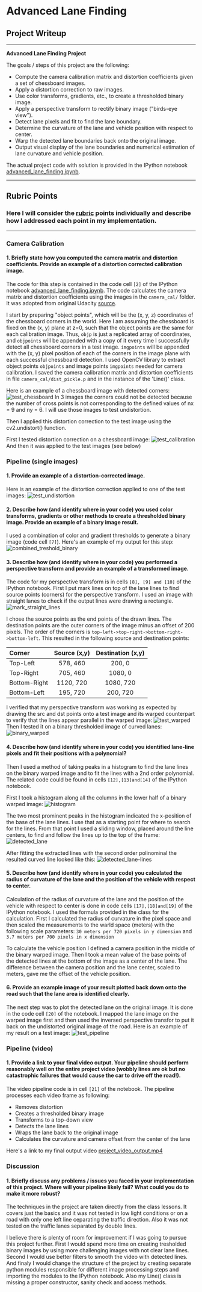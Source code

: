 
# **Advanced Lane Finding**

## Project Writeup

---

**Advanced Lane Finding Project**

The goals / steps of this project are the following:
* Compute the camera calibration matrix and distortion coefficients given a set of chessboard images.
* Apply a distortion correction to raw images.
* Use color transforms, gradients, etc., to create a thresholded binary image.
* Apply a perspective transform to rectify binary image ("birds-eye view").
* Detect lane pixels and fit to find the lane boundary.
* Determine the curvature of the lane and vehicle position with respect to center.
* Warp the detected lane boundaries back onto the original image.
* Output visual display of the lane boundaries and numerical estimation of lane curvature and vehicle position.

The actual project code with solution is provided in the IPython notebook [advanced_lane_finding.ipynb](advanced_lane_finding.ipynb).

---

## Rubric Points
### Here I will consider the [rubric](https://review.udacity.com/#!/rubrics/571/view) points individually and describe how I addressed each point in my implementation.  

---

### Camera Calibration

#### 1. Briefly state how you computed the camera matrix and distortion coefficients. Provide an example of a distortion corrected calibration image.

The code for this step is contained in the code cell `[2]` of the IPython notebook [advanced_lane_finding.ipynb](advanced_lane_finding.ipynb). The code calculates the camera matrix and distortion coefficients using the images in the `camera_cal/` folder. It was adopted from original Udacity [source](https://github.com/udacity/CarND-Camera-Calibration).

I start by preparing "object points", which will be the (x, y, z) coordinates of the chessboard corners in the world. Here I am assuming the chessboard is fixed on the (x, y) plane at z=0, such that the object points are the same for each calibration image. Thus, `objp` is just a replicated array of coordinates, and `objpoints` will be appended with a copy of it every time I successfully detect all chessboard corners in a test image. `imgpoints` will be appended with the (x, y) pixel position of each of the corners in the image plane with each successful chessboard detection. I used OpenCV library to extract object points `objpoints` and image points `imgpoints` needed for camera calibration. I saved the camera calibration matrix and distortion coefficients in file `camera_cal/dist_pickle.p` and in the instance of the 'Line()' class.

Here is an example of a chessboard image with detected corners:
![test_chessboard](output_images/test_chessboard.jpg)
In 3 images the corners could not be detected because the number of cross points is not corresponding to the defined values of nx = 9 and ny = 6. I will use those images to test undistortion.

Then I applied this distortion correction to the test image using the cv2.undistort() function. 

First I tested distortion correction on a chessboard image:
![test_calibration](output_images/test_calibration.jpg)
And then it was applied to the test images (see below)


### Pipeline (single images)

#### 1. Provide an example of a distortion-corrected image.

Here is an example of the distortion correction applied to one of the test images:
![test_undistortion](output_images/test_undistortion.jpg)

#### 2. Describe how (and identify where in your code) you used color transforms, gradients or other methods to create a thresholded binary image. Provide an example of a binary image result.

I used a combination of color and gradient thresholds to generate a binary image (code cell `[7]`). Here's an example of my output for this step:
![combined_treshold_binary](output_images/combined_treshold_binary.jpg)

#### 3. Describe how (and identify where in your code) you performed a perspective transform and provide an example of a transformed image.

The code for my perspective transform is in cells `[8], [9] and [10]` of the IPython notebook. 
First I put mark lines on top of the lane lines to find source points (corners) for the perspective transform. I used an image with straight lanes to check if the output lines were drawing a rectangle.
![mark_straight_lines](output_images/mark_straight_lines.jpg)

I chose the source points as the end points of the drawn lines. The destination points are the outer corners of the image minus an offset of 200 pixels. The order of the corners is `top-left->top-right->bottom-right->bottom-left`. This resulted in the following source and destination points:

| Corner | Source (x,y) | Destination (x,y) | 
|:-------|:------:|:-----------:| 
|Top-Left|578, 460|200, 0|
|Top-Right|705, 460|1080, 0|
|Bottom-Right|1120, 720|1080, 720|
|Bottom-Left|195, 720|200, 720|

I verified that my perspective transform was working as expected by drawing the src and dst points onto a test image and its warped counterpart to verify that the lines appear parallel in the warped image:
![test_warped](output_images/test_warped.jpg)
Then I tested it on a binary thresholded image of curved lanes:
![binary_warped](output_images/binary_warped.jpg)

#### 4. Describe how (and identify where in your code) you identified lane-line pixels and fit their positions with a polynomial?

Then I used a method of taking peaks in a histogram to find the lane lines on the binary warped image and to fit the lines with a 2nd order polynomial. The related code could be found in cells `[12],[13]and[14]` of the IPython notebook.

First I took a histogram along all the columns in the lower half of a binary warped image:
![histogram](output_images/histogram.jpg)

The two most prominent peaks in the histogram indicated the x-position of the base of the lane lines. I use that as a starting point for where to search for the lines. From that point I used a sliding window, placed around the line centers, to find and follow the lines up to the top of the frame:
![detected_lane](output_images/detected_lane.jpg)

After fitting the extracted lines with the second order polinominal the resulted curved line looked like this:
![detected_lane-lines](output_images/detected_lane-lines.jpg)

#### 5. Describe how (and identify where in your code) you calculated the radius of curvature of the lane and the position of the vehicle with respect to center.

Calculation of the  radius of curvature of the lane and the position of the vehicle with respect to center is done in code cells `[17],[18]and[19]` of the IPython notebook. I used the formula provided in the class for the calculation. First I calculated the radius of curvature in the pixel space and then scaled the measurements to the warld space (meters) with the following scale parameters: `30 meters per 720 pixels in y dimension` and `3.7 meters per 700 pixels in x dimension`

To calculate the vehicle position I defined a camera position in the middle of the binary warped image. Then I took a mean value of the base points of the detected lines at the bottom of the image as a center of the lane. The difference between the camera position and the lane center, scaled to meters, gave me the offset of the vehicle position.

#### 6. Provide an example image of your result plotted back down onto the road such that the lane area is identified clearly.

The next step was to plot the detected lane on the original image. It is done in the code cell `[20]` of the notebook. I mapped the lane image on the warped image first and then used the inversed perspective transfor to put it back on the undistorted original image of the road. Here is an example of my result on a test image:
![test_pipeline](output_images/test_pipeline.jpg)

### Pipeline (video)

#### 1. Provide a link to your final video output. Your pipeline should perform reasonably well on the entire project video (wobbly lines are ok but no catastrophic failures that would cause the car to drive off the road!).

The video pipeline code is in cell `[21]` of the notebook. The pipeline processes each video frame as following:
* Removes distortion
* Creates a thresholded binary image
* Transforms to a top-down view
* Detects the lane lines
* Wraps the lane back to the original image
* Calculates the curvature and camera offset from the center of the lane

Here's a link to my final output video [project_video_output.mp4](project_video_output.mp4)

### Discussion

#### 1. Briefly discuss any problems / issues you faced in your implementation of this project. Where will your pipeline likely fail? What could you do to make it more robust?

The techniques in the project are taken directly from the class lessons. It covers just the basics and it was not tested in low light conditions or on a road with only one left line ceparating the traffic direction. Also it was not tested on the traffic lanes separated by double lines.

I believe there is plenty of room for improvement if I was going to pursue this project further. First I would spend more time on creating tresholded binary images by using more challenging images with not clear lane lines. Second I would use better filters to smooth the video with detected lines. And finaly I would change the structure of the project by creating separate python modules responsible for different image processing steps and importing the modules to the IPython notebook. Also my Line() class is missing a proper constructor, sanity check and access methods.   
